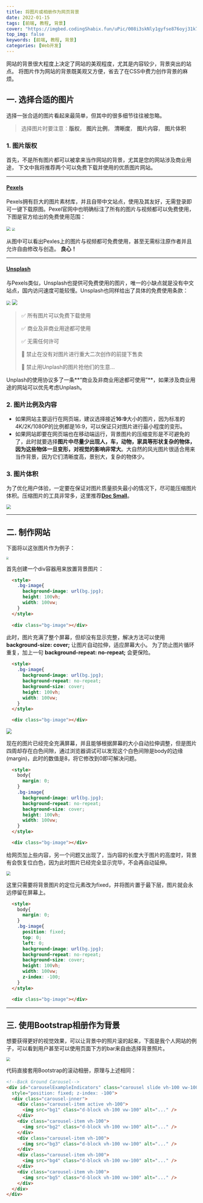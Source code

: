 ```yaml
---
title: 将图片或相册作为网页背景
date: 2022-01-15
tags: [前端, 教程, 背景]
cover: "https://imgbed.codingShabix.fun/uPic/008i3skNly1gyfse876oyj31k70u0tm4.jpg"
top_img: false
keywords: [前端, 教程, 背景]
categories: [Web开发]
---
```


网站的背景很大程度上决定了网站的美观程度，尤其是内容较少，背景突出的站点。 将图片作为网站的背景既美观又方便，省去了在CSS中费力创作背景的麻烦。

## 一. 选择合适的图片

选择一张合适的图片看起来最简单，但其中的很多细节往往被忽略。

> 选择图片时要注意：**版权**， **图片比例**， **清晰度**， **图片内容**， **图片体积**

### 1. 图片版权

首先，不是所有图片都可以被拿来当作网站的背景，尤其是您的网站涉及商业用途， 下文中我将推荐两个可以免费下载并使用的优质图片网站。

---

#### [Pexels](httpss://www.pexels.com/zh-cn/)

Pexels拥有巨大的图片素材库，并且自带中文站点，使用及其友好，无需登录即可一键下载原图。Pexel官网中也明确标注了所有的图片与视频都可以免费使用，下图是官方给出的免费使用范围：

<img src="https://imgbed.codingShabix.fun/uPic/008i3skNly1gyfsello3wj30rx09s0tv.jpg"  style="zoom:67%;" />

<img src="https://imgbed.codingShabix.fun/uPic/008i3skNly1gyfsejdeeij30ie0jx75y.jpg"  style="zoom:50%;" />

从图中可以看出Pexles上的图片与视频都可免费使用，甚至无需标注原作者并且允许自由修改与创造。 **良心！**

---

#### [Unsplash](httpss://unsplash.com/)

与Pexels类似，Unsplash也提供可免费使用的图片，唯一的小缺点就是没有中文站点，国内访问速度可能较慢。Unsplash也同样给出了具体的免费使用条款：

<img src="https://imgbed.codingShabix.fun/uPic/008i3skNly1gyfsehpbuzj30rx09smxu.jpg"  style="zoom:67%;" />

<img src="https://imgbed.codingShabix.fun/uPic/008i3skNly1gyfseg6105j30hh09st9d.jpg"  style="zoom:90%;" />

>✅ 所有图片可以免费下载使用
>
>✅ 商业及非商业用途都可使用
>
>✅ 无需任何许可
>
>🚫 禁止在没有对图片进行重大二次创作的前提下售卖
>
>🚫 禁止用Unplash的图片抢他们的生意...

Unplash的使用协议多了一条**“商业及非商业用途都可使用”**，如果涉及商业用途的网站可以优先考虑Unplash。

### 2. 图片比例及内容

- 如果网站主要运行在网页端，建议选择接近**16:9**大小的图片，因为标准的4K/2K/1080P的比例都是16:9，可以保证只对图片进行最小程度的变形。
- 如果网站即要在网页端也在移动端运行，背景图片的压缩变形是不可避免的了，此时就要选择**图片中尽量少出现人，车，动物，家具等形状复杂的物体，因为这些物体一旦变形，对视觉的影响非常大**。大自然的风光图片很适合用来当作背景，因为它们清晰度高，景别大，复杂的物体少。

### 3. 图片体积

为了优化用户体验，一定要在保证对图片质量损失最小的情况下，尽可能压缩图片体积。压缩图片的工具非常多，这里推荐[**Doc Small**](httpss://docsmall.com/image-compress)。

<img src="https://imgbed.codingShabix.fun/uPic/008i3skNly1gyfsedr6kbj30rx09sglw.jpg" style="zoom:75%;" />

---

## 二. 制作网站

下面将以这张图片作为例子：

<img src="https://imgbed.codingShabix.fun/uPic/008i3skNly1gyfsebhyi7j31900u0n5c.jpg"  style="zoom:40%" />

首先创建一个div容器用来放置背景图片：

```html
  <style>
    .bg-image{
      background-image: url(bg.jpg);
      height: 100vh;
      width: 100vw;
    }
  </style>
  
  <div class="bg-image"></div>
```

此时，图片充满了整个屏幕，但却没有显示完整，解决方法可以使用 **background-size: cover;** 让图片自动拉伸，适应屏幕大小。 为了防止图片循环重复，加上一句 **background-repeat: no-repeat;** 会更保险。

```html
  <style>
    .bg-image{
      background-image: url(bg.jpg);
      background-repeat: no-repeat;
      background-size: cover;
      height: 100vh;
      width: 100vw;
    }
  </style>

  <div class="bg-image"></div>
```

<img src="https://imgbed.codingShabix.fun/uPic/008i3skNly1gyfse876oyj31k70u0tm4.jpg" style="zoom:90%;" />

现在的图片已经完全充满屏幕，并且能够根据屏幕的大小自动拉伸调整，但是图片四周却存在白色间隙，通过浏览器调试可以发现这个白色间隙是body的边缘(margin)，此时的数值是8，将它修改到0即可解决问题。

```html
  <style>
    body{
      margin: 0;
    }
    .bg-image{
      background-image: url(bg.jpg);
      background-repeat: no-repeat;
      background-size: cover;
      height: 100vh;
      width: 100vw;
    }
  </style>

  <div class="bg-image"></div>
```

给网页加上些内容，另一个问题又出现了，当内容的长度大于图片的高度时，背景有会恢复位白色，因为此时图片已经完全显示完毕，不会再自动延伸。

<img src="https://imgbed.codingShabix.fun/uPic/008i3skNly1gyfse2j4gbj30rx09s76a.jpg"  style="zoom:67%;" />

这里只需要将背景图片的定位元素改为fixed，并将图片置于最下层，图片就会永远停留在屏幕上。

```html
  <style>
    body{
      margin: 0;
    }
    .bg-image{
      position: fixed;
      top: 0;
      left: 0;
      background-image: url(bg.jpg);
      background-repeat: no-repeat;
      background-size: cover;
      height: 100vh;
      width: 100vw;
      z-index: -100;
    }
  </style>

  <div class="bg-image"></div>
```

---

## 三. 使用Bootstrap相册作为背景

想要获得更好的视觉效果，可以让背景中的照片滚的起来，下面是我个人网站的例子，可以看到用户甚至可以使用页面下方的bar来自由选择背景照片。

<img src="https://imgbed.codingShabix.fun/uPic/008i3skNly1gyfsdwfn0uj31hb0nvdks.jpg"  style="zoom:60%;" />

代码直接套用Bootstrap的滚动相册，原理与上述相同：

```html
<!--Back Ground Carousel-->
<div id="carouselExampleIndicators" class="carousel slide vh-100 vw-100" data-bs-ride="carousel"
  style="position: fixed; z-index: -100">
  <div class="carousel-inner">
    <div class="carousel-item active vh-100">
      <img src="bg1" class="d-block vh-100 vw-100" alt="..." />
    </div>
    <div class="carousel-item vh-100">
      <img src="bg2" class="d-block vh-100 vw-100" alt="..." />
    </div>
    <div class="carousel-item vh-100">
      <img src="bg3" class="d-block vh-100 vw-100" alt="..." />
    </div>
    <div class="carousel-item vh-100">
      <img src="bg4" class="d-block vh-100 vw-100" alt="..." />
    </div>
    <div class="carousel-item vh-100">
      <img src="bg5" class="d-block vh-100 vw-100" alt="..." />
    </div>
  </div>
</div>
```

